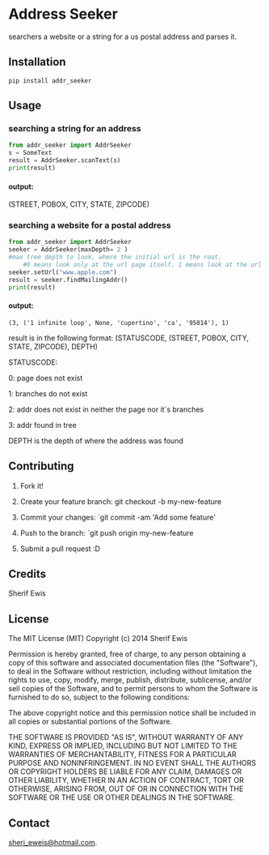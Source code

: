 # Address Seeker



searchers a website or a string for a us postal address and parses it.



## Installation



`pip install addr_seeker`



## Usage


 

### searching a string for an address

```python
from addr_seeker import AddrSeeker
s = SomeText
result = AddrSeeker.scanText(s)
print(result)
```
#### output:
(STREET, POBOX, CITY, STATE, ZIPCODE)
### searching a website for a postal address
```python
from addr_seeker import AddrSeeker
seeker = AddrSeeker(maxDepth= 2 ) 
#max tree depth to look, where the initial url is the root. 
	#0 means look only at the url page itself. 1 means look at the url and in all links in that page and so on
seeker.setUrl("www.apple.com")
result = seeker.findMailingAddr() 
print(result)
```
#### output:
`(3, ('1 infinite loop', None, 'cupertino', 'ca', '95014'), 1)`

result is in the following format:
	(STATUSCODE, (STREET, POBOX, CITY, STATE, ZIPCODE), DEPTH)


STATUSCODE:

0: page does not exist

1: branches do not exist

2: addr does not exist in neither the page nor it`s branches

3: addr found in tree

DEPTH is the depth of where the address was found








## Contributing




1. Fork it!

2. Create your feature branch: git checkout -b my-new-feature

3. Commit your changes: `git commit -am 'Add some feature'
4. Push to the branch: `git push origin my-new-feature
5. Submit a pull request :D

## Credits


Sherif Ewis

## License


The MIT License (MIT)
Copyright (c) 2014 Sherif Ewis

Permission is hereby granted, free of charge, to any person obtaining a copy of this software and associated documentation files (the "Software"), to deal in the Software without restriction, including without limitation the rights to use, copy, modify, merge, publish, distribute, sublicense, and/or sell copies of the Software, and to permit persons to whom the Software is furnished to do so, subject to the following conditions:

The above copyright notice and this permission notice shall be included in all copies or substantial portions of the Software.

THE SOFTWARE IS PROVIDED "AS IS", WITHOUT WARRANTY OF ANY KIND, EXPRESS OR IMPLIED, INCLUDING BUT NOT LIMITED TO THE WARRANTIES OF MERCHANTABILITY, FITNESS FOR A PARTICULAR PURPOSE AND NONINFRINGEMENT. IN NO EVENT SHALL THE AUTHORS OR COPYRIGHT HOLDERS BE LIABLE FOR ANY CLAIM, DAMAGES OR OTHER LIABILITY, WHETHER IN AN ACTION OF CONTRACT, TORT OR OTHERWISE, ARISING FROM, OUT OF OR IN CONNECTION WITH THE SOFTWARE OR THE USE OR OTHER DEALINGS IN THE SOFTWARE.


## Contact
sheri_eweis@hotmail.com.

